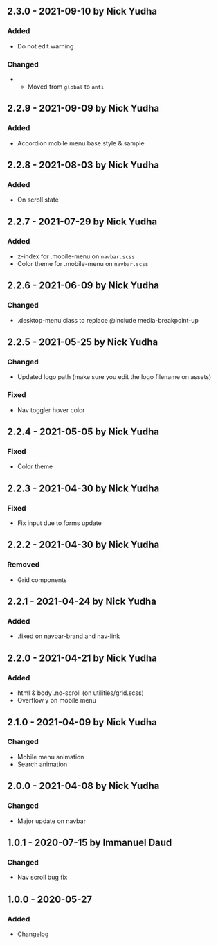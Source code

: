 ## 2.3.0 - 2021-09-10 by Nick Yudha

### Added

- Do not edit warning

### Changed

- - Moved from `global` to `anti`

## 2.2.9 - 2021-09-09 by Nick Yudha

### Added

- Accordion mobile menu base style & sample

## 2.2.8 - 2021-08-03 by Nick Yudha

### Added

- On scroll state

## 2.2.7 - 2021-07-29 by Nick Yudha

### Added

- z-index for .mobile-menu on `navbar.scss`
- Color theme for .mobile-menu on `navbar.scss`

## 2.2.6 - 2021-06-09 by Nick Yudha

### Changed

- .desktop-menu class to replace @include media-breakpoint-up

## 2.2.5 - 2021-05-25 by Nick Yudha

### Changed

- Updated logo path (make sure you edit the logo filename on assets)

### Fixed

- Nav toggler hover color

## 2.2.4 - 2021-05-05 by Nick Yudha

### Fixed

- Color theme

## 2.2.3 - 2021-04-30 by Nick Yudha

### Fixed

- Fix input due to forms update

## 2.2.2 - 2021-04-30 by Nick Yudha

### Removed

- Grid components

## 2.2.1 - 2021-04-24 by Nick Yudha

### Added

- .fixed on navbar-brand and nav-link

## 2.2.0 - 2021-04-21 by Nick Yudha

### Added

- html & body .no-scroll (on utilities/grid.scss)
- Overflow y on mobile menu

## 2.1.0 - 2021-04-09 by Nick Yudha

### Changed

- Mobile menu animation
- Search animation

## 2.0.0 - 2021-04-08 by Nick Yudha

### Changed

- Major update on navbar

## 1.0.1 - 2020-07-15 by Immanuel Daud

### Changed

- Nav scroll bug fix

## 1.0.0 - 2020-05-27

### Added

- Changelog
